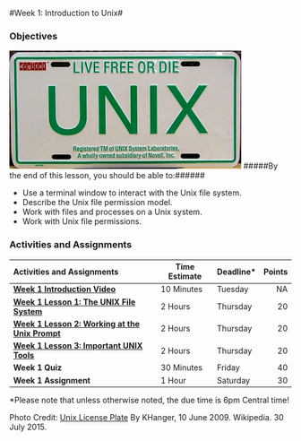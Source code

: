 #Week 1: Introduction to Unix#
### Objectives ###
![Unix Image](UNIX-Licence-Plate.JPG)
#####By the end of this lesson, you should be able to:######

- Use a terminal window to interact with the Unix file system.
- Describe the Unix file permission model.
- Work with files and processes on a Unix system.
- Work with Unix file permissions.


### Activities and Assignments ###

|Activities and Assignments | Time Estimate | Deadline* | Points|
|:------| -----|-------|----------:|
|**[Week 1 Introduction Video](https://mediaspace.illinois.edu/media/Week+One+Video/0_k99vv6k2)** | 10 Minutes | Tuesday | NA|
|**[Week 1 Lesson 1: The UNIX File System](lesson1.md)**| 2 Hours |Thursday| 20|
|**[Week 1 Lesson 2: Working at the Unix Prompt](lesson2.md)**| 2 Hours | Thursday | 20 |
|**[Week 1 Lesson 3: Important UNIX Tools](lesson3.md)**| 2 Hours | Thursday| 20 |
|**Week 1 Quiz**| 30 Minutes | Friday | 40|
|**Week 1 Assignment**| 1 Hour | Saturday | 30 | 

*Please note that unless otherwise noted, the due time is 6pm Central time!

Photo Credit: [Unix License Plate](https://commons.wikimedia.org/wiki/File%3AUNIX-Licence-Plate.JPG) By KHanger, 10 June 2009. Wikipedia. 30 July 2015.
